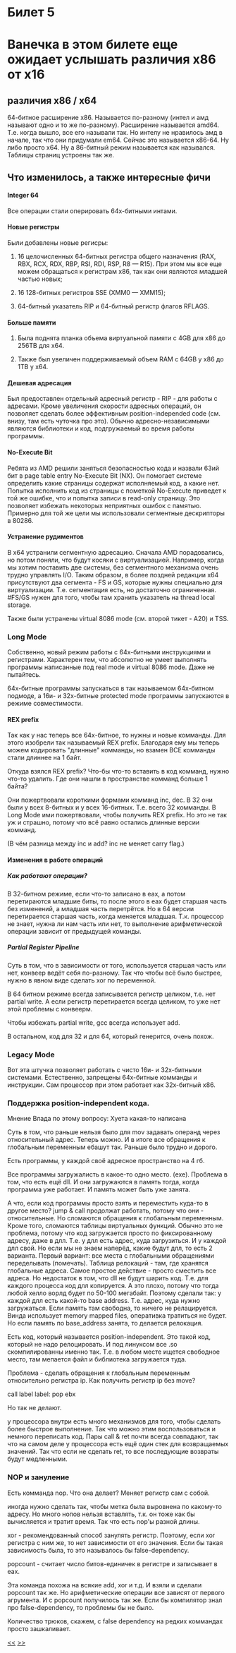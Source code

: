 # Билет 5
# Ванечка в этом билете еще ожидает услышать различия х86 от х16

## различия x86 / x64



64-битное расширение х86. Называется по-разному (интел и амд называют одно и то же по-разному). Расширение называется amd64. Т.е. когда вышло, все его называли так. Но интелу не нравилось амд в начале, так что они придумали em64. Сейчас это называется x86-64. Ну либо просто x64. Ну а 86-битный режим называется как назывался. Таблицы страниц устроены так же. 

## Что изменилось, а также интересные фичи
#### Integer 64
Все операции стали оперировать 64х-битными интами.

#### Новые регистры

Были добавлены новые регисры:

1) 16 целочисленных 64-битных регистра общего назначения (RAX, RBX, RCX, RDX, RBP, RSI, RDI, RSP, R8 — R15). При этом мы все еще можем обращаться к регистрам x86, так как они являются младшей частью новых;

2) 16 128-битных регистров SSE (XMM0 — XMM15);

3) 64-битный указатель RIP и 64-битный регистр флагов RFLAGS.

#### Больше памяти

1) Была поднята планка объема виртуальной памяти с 4GB для х86 до 256TB для x64.

2) Также был увеличен поддерживаемый объем RAM с 64GB у x86 до 1TB у х64.

#### Дешевая адресация

Был предоставлен отдельный адресный регистр - RIP - для работы с адресами. Кроме увеличения скорости адресных операций, он позволяет сделать более эффективным position-independed code (см. внизу, там есть чуточка про это). Обычно адресно-независимыми являются библиотеки и код, подгружаемый во время работы программы.


#### No-Execute Bit

Ребята из AMD решили заняться безопасностью кода и назвали 63ий бит в page table entry No-Execute Bit (NX). Он помогает системе определить какие страницы содержат исполняемый код, а какие нет. Попытка исполнить код из страницы с пометкой No-Execute приведет к той же ошибке, что и попытка записи в read-only страницу. Это позволяет избежать некоторых неприятных ошибок с памятью. Примерно для той же цели мы использовали сегментные дескрипторы в 80286.

#### Устранение рудиментов

В x64 устранили сегментную адресацию. Сначала AMD порадовались, но потом поняли, что будут косяки с виртуализацией. Например, когда мы хотим поставить две системы, без сегментного механизма очень трудно управлять I/O. Таким образом, в более поздней редакции x64 присутствуют два сегмента - FS и GS, которые нужны специально для виртуализации. Т.е. сегментация есть, но достаточно ограниченная.
#FS/GS нужен для того, чтобы там хранить указатель на thread local storage.

Также были устранены virtual 8086 mode (см. второй тикет - А20) и TSS. 

### Long Mode

Собственно, новый режим работы с 64х-битными инструкциями и регистрами. Характерен тем, что абсолютно не умеет выполнять программы написанные под real mode и virtual 8086 mode. Даже не пытайтесь.

64х-битные программы запускаться в так называемом 64х-битном подмоде, а 16и- и 32х-битные protected mode программы запускаются в режиме совместимости.

#### REX prefix

Так как у нас теперь все 64х-битное, то нужны и новые комманды. Для этого изобрели так называемый REX prefix. Благодаря ему мы теперь можем кодировать "длинные" комманды, но взамен ВСЕ комманды стали длиннее на 1 байт.

Откуда взялся REX prefix? Что-бы что-то вставить в код комманд, нужно что-то удалить. Где они нашли в пространстве комманд больше 1 байта?

Они пожертвовали короткими формами комманд inc, dec. В 32 они были у всех 8-битных и у всех 16-битных. Т.е. всего 32 комманды. В Long Mode ими пожертвовали, чтобы получить REX prefix. Но это не так уж и страшно, потому что всё равно остались длинные версии комманд.

(В чём разница между inc и add? inc не меняет carry flag.) 

#### Изменения в работе операций

##### Как работают операции? 

В 32-битном режиме, если что-то записано в eax, а потом перетираются младшие биты, то после этого в eax будет старшая часть без изменений, а младшая часть перетрётся. Но в 64 версии перетирается старшая часть, когда меняется младшая. Т.к. процессор не знает, нужна ли нам часть или нет, то выполнение арифметической операции зависит от предыдущей команды.

##### Partial Register Pipeline

Суть в том, что в зависимости от того, используется старшая часть или нет, конвеер ведёт себя по-разному. Так что чтобы всё было быстрее, нужно в явном виде сделать xor по переменной. 

В 64 битном режиме всегда записывается регистр целиком, т.е. нет partial write. А если регистр перетирается всегда целиком, то уже нет этой проблемы с конвеерм. 

Чтобы избежать partial write, gcc всегда использует add. 

В остальном, код для 32 и для 64, который генерится, очень похож. 

### Legacy Mode

Вот эта штучка позволяет работать с чисто 16и- и 32х-битными системами. Естественно, запрещены 64х-битные комманды и инструкции. Сам процессор при этом работает как 32х-битный х86.

### Поддержка position-independent кода. 
Мнение Влада по этому вопросу:
Хуета какая-то написана

Суть в том, что раньше нельзя было для mov задавать операнд через относительный адрес. Теперь можно. И в итоге все обращения к глобальным переменным ебашут так. Раньше было трудно и дорого.


Есть программы, у каждой своё адресное пространство на 4 гб. 

Все программы загружалисть в какое-то одно место. (exe). Проблема в том, что есть ещё dll. И они загружаются в память тогда, когда программа уже работает. И память может быть уже занята. 

А что, если код программы просто взять и переместить куда-то в другое место? jump & call продолжат работать, потому что они - относительные. Но сломаются обращения к глобальным переменным. Кроме того, сломаются таблицы виртуальных функций. Обычно это не проблема, потому что код загружается просто по фиксированному адресу, даже в длл. Т.е. у длл есть адрес, куда загрузиться. И у каждой длл свой. Но если мы не знаем наперёд, какие будут длл, то есть 2 варианта. Первый вариант: все места с глобальными обращениями переделывать (помечать). Таблица релокаций - там, где хранятся глобальные адреса. Самое простое действие - просто сместить все адреса. Но недостаток в том, что dll не будут шарить код. Т.е. для каждого процесса код длл копируется. А это плохо, потому что тогда любой хелло ворлд будет по 50-100 мегабайт. Поэтому сделали так: у каждой длл есть какой-то base address. Т.е. адрес, куда нужно загружаться. Если память там свободна, то ничего не релацируется.  Винда использует memory mapped files, оперативка тратиться не будет. Но если память по base_address занята, то делается релокация. 

Есть код, который называется position-independent. Это такой код, который не надо релоцировать. И под линуксом все .so скомпилированны именно так. Т.е. в любом месте ищется свободное место, там мепается файл и библиотека загружается туда. 

Проблема - сделать обращения к глобальным переменным относительно регистра ip. Как получить регистр ip без move? 

call label
label: pop ebx

Но так не делают. 

у процессора внутри есть много механизмов для того, чтобы сделать более быстрое выполнение. Так что можно этим воспользоваться и немного переписать код. Пары call & ret почти всегда совпадают, так что на самом деле у процессора есть ещё один стек для возвращаемых значений. Так что если не сделать ret, то все последующие возвраты будут медленными. 

### NOP и зануление

Есть комманда nop. Что она делает? Меняет регистр сам с собой. 

иногда нужно сделать так, чтобы метка была выровнена по какому-то адресу. Но много нопов нельзя вставлять, т.к. он тоже как бы вычисляется и тратит время. Так что есть nop'ы разной длины. 

xor - рекомендованный способ занулять регистр. Поэтому, если xor регистра с ним же, то нет зависимости от его значения. Если бы такая зависимость была, то это называлось бы false-dependency. 

popcount - считает число битов-единичек в регистре и записывает в eax.  

Эта команда похожа на всякие add, xor и т.д. И взяли и сделали popcount так же. Но арифметические операции все зависят от первого агрумента. И с popcount получилось так же. Если бы компилятор знал про false-dependency, то проблемы бы не было. 

Количество трюков, скажем, с false dependency на редких коммандах просто зашкаливает. 

[<<](https://github.com/Owntage/asm_tickets/blob/master/ticket4.md) [>>](https://github.com/Owntage/asm_tickets/blob/master/ticket6.md)
